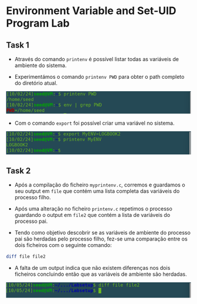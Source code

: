 # Environment Variable and Set-UID Program Lab

## Task 1

- Através do comando `printenv` é possível listar todas as variáveis de ambiente do sistema.

- Experimentámos o comando `printenv PWD` para obter o path completo do diretório atual.

![image](screenshots/screenshot-01.png)

- Com o comando `export` foi possível criar uma variável no sistema.

![image](screenshots/screenshot-02.png)

## Task 2

- Após a compilação do ficheiro `myprintenv.c`, corremos e guardamos o seu output em `file` que contém uma lista completa das variáveis do processo filho.

- Após uma alteração no ficheiro `printenv.c` repetimos o processo guardando o output em `file2` que contém a lista de variáveis do processo pai.

- Tendo como objetivo descobrir se as variáveis de ambiente do processo pai sâo herdadas pelo processo filho, fez-se uma comparação entre os dois ficheiros com o seguinte comando:

```bash
diff file file2
```

- A falta de um output indica que não existem diferenças nos dois ficheiros concluindo então que as variáveis de ambiente são herdadas.

![image](screenshots/screenshot-03.png)